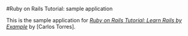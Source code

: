 
#Ruby on Rails Tutorial: sample application

This is the sample application for [*Ruby on Rails Tutorial: Learn Rails by Example*](http://railstutorial.org/) by [Carlos Torres].
